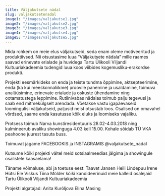 ```yaml
---
title: Väljakutsete nädal
slug: valjakutsetenadal
image1: "/images/valjakutse1.jpg"
image2: "/images/valjakutse2.jpg"
image3: "/images/valjakutse3.jpg"
image4: "/images/valjakutse4.jpg"
image5: "/images/valjakutse5.jpg"
---
```


Mida rohkem on meie elus väljakutseid, seda enam oleme motiveeritud ja produktiivsed. Nii otsustasime luua “Väljakutsete nädala” mille raames saavad erinevate erialade ja huvidega Tartu Ülikooli Viljandi Kultuuriakadeemia tudengid luua koos viibides kogemusliku-erakordse produkti.  

Projekti eesmärkideks on enda ja teiste tundma õppimine, aktsepteerimine, enda (ka kui meeskonnaliikme) proovile panemine ja usaldamine, toimuva analüüsimine, erinevate erialade ja oskuste ühendamine ning ootamatustega leppimine. Rutiinivabas nädalas toimub palju tegevusi ja saab end mitmekülgselt arendada. Võetakse vastu igapäevaseid loomingulisi väljakutseid, paljusid neist otsustab loos. Osalised on omavahel võrdsed, saame enda kasutusse kõik eluks ja loomiseks vajaliku. 

Protsess toimub Narva kunstiresidentuuris 28.02-4.03.2018 ning kulmineerub avaliku showinguga 4.03 kell 15.00. Kohale sõidab TÜ VKA peahoone juurest tasuta buss. 

Toimuvat jagame FACEBOOKIS ja INSTAGRAMIS @valjakutsete_nadal 

Kutsume kõiki projekti vältel meid sotsiaalmeedias jälgima ja showingule osalistele kaasaelama!

Täname võimaluse, abi ja toetuse eest: 
Taavet Jansen 
Heili Lindepuu 
Irene Hütsi 
Ele Viskus 
Tiina Mölder 
kõiki kandideerinuid 
meie kalleid osalejaid 
Tartu Ülikooli Viljandi Kultuuriakadeemia 

Projekti algatajad: 
Anita Kurõljova 
Elina Masing